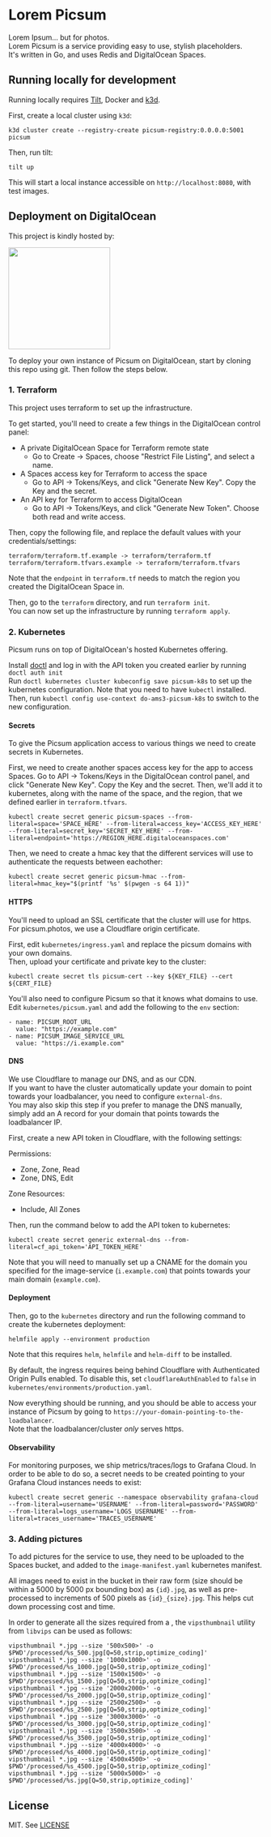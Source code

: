 Lorem Picsum
===========

Lorem Ipsum... but for photos.  
Lorem Picsum is a service providing easy to use, stylish placeholders.  
It's written in Go, and uses Redis and DigitalOcean Spaces.

## Running locally for development
Running locally requires [Tilt](https://tilt.dev), Docker and [k3d](https://k3d.io).

First, create a local cluster using `k3d`: 
```
k3d cluster create --registry-create picsum-registry:0.0.0.0:5001 picsum
```

Then, run tilt:
```
tilt up
```

This will start a local instance accessible on `http://localhost:8080`, with test images.


## Deployment on DigitalOcean
<p>This project is kindly hosted by:</p>
<p>
  <a href="https://www.digitalocean.com/?utm_medium=opensource&utm_source=picsum">
    <img src="https://opensource.nyc3.cdn.digitaloceanspaces.com/attribution/assets/SVG/DO_Logo_horizontal_blue.svg" width="201px">
  </a>
</p>

To deploy your own instance of Picsum on DigitalOcean, start by cloning this repo using git. Then follow the steps below.

### 1. Terraform
This project uses terraform to set up the infrastructure.

To get started, you'll need to create a few things in the DigitalOcean control panel:
- A private DigitalOcean Space for Terraform remote state
  - Go to Create -> Spaces, choose "Restrict File Listing", and select a name.
- A Spaces access key for Terraform to access the space
  - Go to API -> Tokens/Keys, and click "Generate New Key". Copy the Key and the secret.
- An API key for Terraform to access DigitalOcean
  - Go to API -> Tokens/Keys, and click "Generate New Token". Choose both read and write access.

Then, copy the following file, and replace the default values with your credentials/settings:
```
terraform/terraform.tf.example -> terraform/terraform.tf
terraform/terraform.tfvars.example -> terraform/terraform.tfvars
```
Note that the `endpoint` in `terraform.tf` needs to match the region you created the DigitalOcean Space in.

Then, go to the `terraform` directory, and run `terraform init`.  
You can now set up the infrastructure by running `terraform apply`.

### 2. Kubernetes
Picsum runs on top of DigitalOcean's hosted Kubernetes offering.

Install [doctl](https://github.com/digitalocean/doctl) and log in with the API token you created earlier by running `doctl auth init`  
Run `doctl kubernetes cluster kubeconfig save picsum-k8s` to set up the kubernetes configuration. Note that you need to have `kubectl` installed.  
Then, run `kubectl config use-context do-ams3-picsum-k8s` to switch to the new configuration.  

#### Secrets
To give the Picsum application access to various things we need to create secrets in Kubernetes.

First, we need to create another spaces access key for the app to access Spaces.
Go to API -> Tokens/Keys in the DigitalOcean control panel, and click "Generate New Key". Copy the Key and the secret.
Then, we'll add it to kubernetes, along with the name of the space, and the region, that we defined earlier in `terraform.tfvars`.
```
kubectl create secret generic picsum-spaces --from-literal=space='SPACE_HERE' --from-literal=access_key='ACCESS_KEY_HERE' --from-literal=secret_key='SECRET_KEY_HERE' --from-literal=endpoint='https://REGION_HERE.digitaloceanspaces.com'
```

Then, we need to create a hmac key that the different services will use to authenticate the requests between eachother:
```
kubectl create secret generic picsum-hmac --from-literal=hmac_key="$(printf '%s' $(pwgen -s 64 1))"
```

#### HTTPS
You'll need to upload an SSL certificate that the cluster will use for https. For picsum.photos, we use a Cloudflare origin certificate.

First, edit `kubernetes/ingress.yaml` and replace the picsum domains with your own domains.  
Then, upload your certificate and private key to the cluster:
```
kubectl create secret tls picsum-cert --key ${KEY_FILE} --cert ${CERT_FILE}
```

You'll also need to configure Picsum so that it knows what domains to use. 
Edit `kubernetes/picsum.yaml` and add the following to the `env` section:
```
- name: PICSUM_ROOT_URL
  value: "https://example.com"
- name: PICSUM_IMAGE_SERVICE_URL
  value: "https://i.example.com"
```

#### DNS
We use Cloudflare to manage our DNS, and as our CDN.  
If you want to have the cluster automatically update your domain to point towards your loadbalancer, you need to configure `external-dns`.  
You may also skip this step if you prefer to manage the DNS manually, simply add an A record for your domain that points towards the loadbalancer IP.

First, create a new API token in Cloudflare, with the following settings:  

Permissions:
- Zone, Zone, Read
- Zone, DNS, Edit

Zone Resources:
- Include, All Zones

Then, run the command below to add the API token to kubernetes:
```
kubectl create secret generic external-dns --from-literal=cf_api_token='API_TOKEN_HERE'
```

Note that you will need to manually set up a CNAME for the domain you specified for the image-service (`i.example.com`) that points towards your main domain (`example.com`).

#### Deployment
Then, go to the `kubernetes` directory and run the following command to create the kubernetes deployment:
```
helmfile apply --environment production
```
Note that this requires `helm`, `helmfile` and `helm-diff` to be installed.

By default, the ingress requires being behind Cloudflare with Authenticated Origin Pulls enabled.
To disable this, set `cloudflareAuthEnabled` to `false` in `kubernetes/environments/production.yaml`.

Now everything should be running, and you should be able to access your instance of Picsum by going to `https://your-domain-pointing-to-the-loadbalancer`.  
Note that the loadbalancer/cluster *only* serves https.

#### Observability
For monitoring purposes, we ship metrics/traces/logs to Grafana Cloud.
In order to be able to do so, a secret needs to be created pointing to your Grafana Cloud instances needs to exist:

```
kubectl create secret generic --namespace observability grafana-cloud --from-literal=username='USERNAME' --from-literal=password='PASSWORD' --from-literal=logs_username='LOGS_USERNAME' --from-literal=traces_username='TRACES_USERNAME'
```


### 3. Adding pictures
To add pictures for the service to use, they need to be uploaded to the Spaces bucket, and added to the `image-manifest.yaml` kubernetes manifest.

All images need to exist in the bucket in their raw form (size should be within a 5000 by 5000 px bounding box) as `{id}.jpg`, as well as pre-processed to increments of 500 pixels as `{id}_{size}.jpg`. This helps cut down processing cost and time.

In order to generate all the sizes required from a , the `vipsthumbnail` utility from `libvips` can be used as follows:
```
vipsthumbnail *.jpg --size '500x500>' -o $PWD'/processed/%s_500.jpg[Q=50,strip,optimize_coding]'
vipsthumbnail *.jpg --size '1000x1000>' -o $PWD'/processed/%s_1000.jpg[Q=50,strip,optimize_coding]'
vipsthumbnail *.jpg --size '1500x1500>' -o $PWD'/processed/%s_1500.jpg[Q=50,strip,optimize_coding]'
vipsthumbnail *.jpg --size '2000x2000>' -o $PWD'/processed/%s_2000.jpg[Q=50,strip,optimize_coding]'
vipsthumbnail *.jpg --size '2500x2500>' -o $PWD'/processed/%s_2500.jpg[Q=50,strip,optimize_coding]'
vipsthumbnail *.jpg --size '3000x3000>' -o $PWD'/processed/%s_3000.jpg[Q=50,strip,optimize_coding]'
vipsthumbnail *.jpg --size '3500x3500>' -o $PWD'/processed/%s_3500.jpg[Q=50,strip,optimize_coding]'
vipsthumbnail *.jpg --size '4000x4000>' -o $PWD'/processed/%s_4000.jpg[Q=50,strip,optimize_coding]'
vipsthumbnail *.jpg --size '4500x4500>' -o $PWD'/processed/%s_4500.jpg[Q=50,strip,optimize_coding]'
vipsthumbnail *.jpg --size '5000x5000>' -o $PWD'/processed/%s.jpg[Q=50,strip,optimize_coding]'
```
 

## License
MIT. See [LICENSE](./LICENSE.md)

